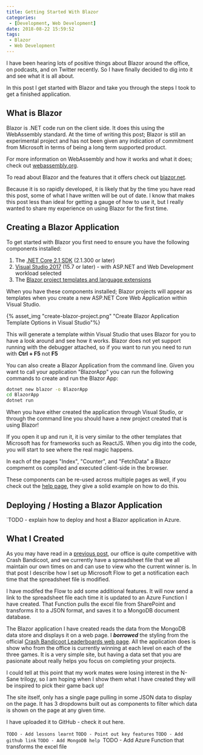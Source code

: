 ```yaml
---
title: Getting Started With Blazor
categories:
 - [Development, Web Development]
date: 2018-08-22 15:59:52
tags:
 - Blazor
 - Web Development
---
```


I have been hearing lots of positive things about Blazor around the office, on podcasts, and on Twitter recently. So I have finally decided to dig into it and see what it is all about.

In this post I get started with Blazor and take you through the steps I took to get a finished application.
<!-- more --> 

## What is Blazor

Blazor is .NET code run on the client side. It does this using the WebAssembly standard. At the time of writing this post; Blazor is still an experimental project and has not been given any indication of commitment from Microsoft in terms of being a long term supported product.

For more information on WebAssembly and how it works and what it does; check out [webassembly.org](https://webassembly.org/).

To read about Blazor and the features that it offers check out [blazor.net](https://blazor.net/).

Because it is so rapidly developed, it is likely that by the time you have read this post, some of what I have written will be out of date. I know that makes this post less than ideal for getting a gauge of how to use it, but I really wanted to share my experience on using Blazor for the first time.

## Creating a Blazor Application

To get started with Blazor you first need to ensure you have the following components installed:

1. The [.NET Core 2.1 SDK](https://go.microsoft.com/fwlink/?linkid=873092) (2.1.300 or later)
1. [Visual Studio 2017](https://go.microsoft.com/fwlink/?linkid=873093) (15.7 or later) - with ASP.NET and Web Development workload selected
1. The [Blazor project templates and language extensions](https://go.microsoft.com/fwlink/?linkid=870389)

When you have these components installed; Blazor projects will appear as templates when you create a new ASP.NET Core Web Application within Visual Studio.

{% asset_img "create-blazor-project.png" "Create Blazor Application Template Options in Visual Studio"%}

This will generate a template within Visual Studio that uses Blazor for you to have a look around and see how it works. Blazor does not yet support running with the debugger attached, so if you want to run you need to run with **Ctrl + F5** not **F5**

You can also create a Blazor Application from the command line. Given you want to call your application "BlazorApp" you can run the following commands to create and run the Blazor App:

```cmd
dotnet new blazor -o BlazorApp
cd BlazorApp
dotnet run
```

When you have either created the application through Visual Studio, or through the command line you should have a new project created that is using Blazor!

If you open it up and run it, it is very similar to the other templates that Microsoft has for frameworks such as ReactJS. When you dig into the code, you will start to see where the real magic happens.

In each of the pages "Index", "Counter", and "FetchData" a Blazor compmemt os compiled and executed client-side in the browser.

These components can be re-used across multiple pages as well, if you check out the [help page](https://blazor.net/docs/tutorials/build-your-first-blazor-app.html#build-components), they give a solid example on how to do this.

## Deploying / Hosting a Blazor Application

`TODO - explain how to deploy and host a Blazor application in Azure.

## What I Created

As you may have read in a [previous post](https://coombes.nz/blog/using-microsoft-flow/), our office is quite competitive with Crash Bandicoot, and we currently have a spreadsheet file that we all maintain our own times on and can use to view who the current winner is. In that post I describe how I set up Microsoft Flow to get a notification each time that the spreadsheet file is modified.

I have modifed the Flow to add some additional features. It will now send a link to the spreadsheet file each time it is updated to an Azure Function I have created. That Function pulls the excel file from SharePoint and transforms it to a JSON format, and saves it to a MongoDB document database.

The Blazor application I have created reads the data from the MongoDB data store and displays it on a web page. I ***borrowed*** the styling from the official [Crash Bandicoot Leaderboards web page](https://www.crashbandicoot.com/leaderboards). All the application does is show who from the office is currently winning at each level on each of the three games. It is a very simple site, but having a data set that you are pasionate about really helps you focus on completing your projects.

I could tell at this point that my work mates were losing interest in the N-Sane trilogy, so I am hoping when I show them what I have created they will be inspired to pick their game back up!

The site itself, only has a single page pulling in some JSON data to display on the page. It has 3 dropdowns built out as components to filter which data is shown on the page at any given time.

I have uploaded it to GitHub - check it out here.

`TODO - Add lessons learnt`
`TODO - Point out key features`
`TODO - Add github link`
`TODO - Add MongoDB help
`TODO - Add Azure Function that transforms the excel file